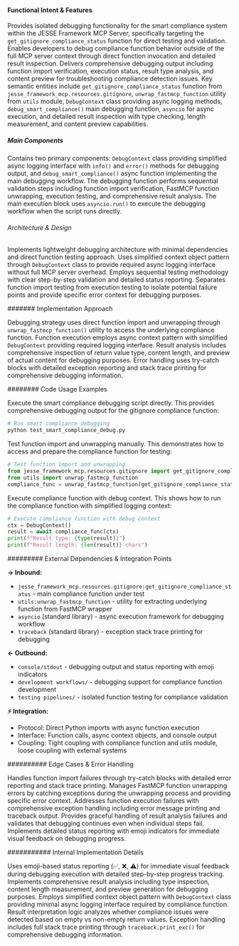 <!-- CACHE_METADATA_START -->
<!-- Source File: {PROJECT_ROOT}/jesse-framework-mcp/tests/test_smart_compliance_debug.py -->
<!-- Cached On: 2025-07-04T00:25:07.386132 -->
<!-- Source Modified: 2025-07-01T08:59:29.269995 -->
<!-- Cache Version: 1.0 -->
<!-- CACHE_METADATA_END -->

#### Functional Intent & Features

Provides isolated debugging functionality for the smart compliance system within the JESSE Framework MCP Server, specifically targeting the `get_gitignore_compliance_status` function for direct testing and validation. Enables developers to debug compliance function behavior outside of the full MCP server context through direct function invocation and detailed result inspection. Delivers comprehensive debugging output including function import verification, execution status, result type analysis, and content preview for troubleshooting compliance detection issues. Key semantic entities include `get_gitignore_compliance_status` function from `jesse_framework_mcp.resources.gitignore`, `unwrap_fastmcp_function` utility from `utils` module, `DebugContext` class providing async logging methods, `debug_smart_compliance()` main debugging function, `asyncio` for async execution, and detailed result inspection with type checking, length measurement, and content preview capabilities.

##### Main Components

Contains two primary components: `DebugContext` class providing simplified async logging interface with `info()` and `error()` methods for debugging output, and `debug_smart_compliance()` async function implementing the main debugging workflow. The debugging function performs sequential validation steps including function import verification, FastMCP function unwrapping, execution testing, and comprehensive result analysis. The main execution block uses `asyncio.run()` to execute the debugging workflow when the script runs directly.

###### Architecture & Design

Implements lightweight debugging architecture with minimal dependencies and direct function testing approach. Uses simplified context object pattern through `DebugContext` class to provide required async logging interface without full MCP server overhead. Employs sequential testing methodology with clear step-by-step validation and detailed status reporting. Separates function import testing from execution testing to isolate potential failure points and provide specific error context for debugging purposes.

####### Implementation Approach

Debugging strategy uses direct function import and unwrapping through `unwrap_fastmcp_function()` utility to access the underlying compliance function. Function execution employs async context pattern with simplified `DebugContext` providing required logging interface. Result analysis includes comprehensive inspection of return value type, content length, and preview of actual content for debugging purposes. Error handling uses try-catch blocks with detailed exception reporting and stack trace printing for comprehensive debugging information.

######## Code Usage Examples

Execute the smart compliance debugging script directly. This provides comprehensive debugging output for the gitignore compliance function:

```bash
# Run smart compliance debugging
python test_smart_compliance_debug.py
```

Test function import and unwrapping manually. This demonstrates how to access and prepare the compliance function for testing:

```python
# Test function import and unwrapping
from jesse_framework_mcp.resources.gitignore import get_gitignore_compliance_status
from utils import unwrap_fastmcp_function
compliance_func = unwrap_fastmcp_function(get_gitignore_compliance_status)
```

Execute compliance function with debug context. This shows how to run the compliance function with simplified logging context:

```python
# Execute compliance function with debug context
ctx = DebugContext()
result = await compliance_func(ctx)
print(f"Result type: {type(result)}")
print(f"Result length: {len(result)} chars")
```

######### External Dependencies & Integration Points

**→ Inbound:**
- `jesse_framework_mcp.resources.gitignore:get_gitignore_compliance_status` - main compliance function under test
- `utils:unwrap_fastmcp_function` - utility for extracting underlying function from FastMCP wrapper
- `asyncio` (standard library) - async execution framework for debugging workflow
- `traceback` (standard library) - exception stack trace printing for debugging

**← Outbound:**
- `console/stdout` - debugging output and status reporting with emoji indicators
- `development workflows/` - debugging support for compliance function development
- `testing pipelines/` - isolated function testing for compliance validation

**⚡ Integration:**
- Protocol: Direct Python imports with async function execution
- Interface: Function calls, async context objects, and console output
- Coupling: Tight coupling with compliance function and utils module, loose coupling with external systems

########## Edge Cases & Error Handling

Handles function import failures through try-catch blocks with detailed error reporting and stack trace printing. Manages FastMCP function unwrapping errors by catching exceptions during the unwrapping process and providing specific error context. Addresses function execution failures with comprehensive exception handling including error message printing and traceback output. Provides graceful handling of result analysis failures and validates that debugging continues even when individual steps fail. Implements detailed status reporting with emoji indicators for immediate visual feedback on debugging progress.

########### Internal Implementation Details

Uses emoji-based status reporting (✅, ❌, ⚠️) for immediate visual feedback during debugging execution with detailed step-by-step progress tracking. Implements comprehensive result analysis including type inspection, content length measurement, and preview generation for debugging purposes. Employs simplified context object pattern with `DebugContext` class providing minimal async logging interface required by compliance function. Result interpretation logic analyzes whether compliance issues were detected based on empty vs non-empty return values. Exception handling includes full stack trace printing through `traceback.print_exc()` for comprehensive debugging information.